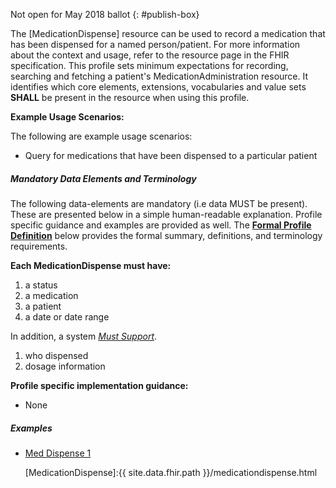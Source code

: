 Not open for May 2018 ballot
{: #publish-box}

The [MedicationDispense] resource can be used to record a medication that has been dispensed for a named person/patient.  For more information about the context and usage, refer to the resource page in the FHIR specification.  This profile sets minimum expectations for recording, searching and fetching a patient's MedicationAdministration resource. It identifies which core elements, extensions, vocabularies and value sets **SHALL** be present in the resource when using this profile.

**Example Usage Scenarios:**

The following are example usage scenarios:

-  Query for medications that have been dispensed to a particular patient


##### Mandatory Data Elements and Terminology


The following data-elements are mandatory (i.e data MUST be present). These are presented below in a simple human-readable explanation.  Profile specific guidance and examples are provided as well.  The [**Formal Profile Definition**](#profile) below provides the  formal summary, definitions, and  terminology requirements.  

**Each MedicationDispense must have:**

1.  a status
1.  a medication
1.  a patient
1.  a date or date range

In addition, a system [*Must Support*](http://hl7.org/FHIR/us/daf/2016Sep/daf-core.html#mustsupport).

1. who dispensed
2. dosage information


**Profile specific implementation guidance:**

*  None

##### Examples

- [Med Dispense 1](MedicationDispense-meddispense-1.html)

  [Medication Clinical Drug (RxNorm)]: valueset-daf-medication-codes.html
 [MedicationDispense]:{{ site.data.fhir.path }}/medicationdispense.html
